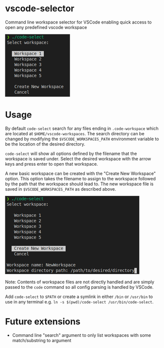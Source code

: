 # vscode-selector

Command line workspace selector for VSCode enabling quick access to open any predefined vscode workspace

![Example](exampleUse.png)

# Usage

By default `code-select` search for any files ending in `.code-workspace` which are located at `$HOME/vscode-workspaces`. The search directory can be changed by modifying the `$VSCODE_WORKSPACES_PATH` environment variable to be the location of the desired directory.

`code-select` will show all options defined by the filename that the workspace is saved under. Select the desired workspace with the arrow keys and press enter to open that workspace.

A new basic workspace can be created with the "Create New Workspace" option. This option takes the filename to assign to the workspace followed by the path that the workspace should lead to. The new workspace file is saved in `$VSCODE_WORKSPACES_PATH` as described above.

![Example](exampleNew.png)

Note: Contents of workspace files are not directly handled and are simply passed to the `code` command so all config parsing is handled by VSCode.

Add `code-select` to `$PATH` or create a symlink in either `/bin` or `/usr/bin` to use in any terminal e.g. `ln -s $(pwd)/code-select /usr/bin/code-select`.

# Future extensions

- Command line "search" argument to only list workspaces with some match/substring to argument
